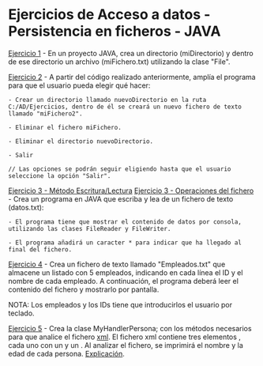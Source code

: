 # Ejercicios de Acceso a datos - Persistencia en ficheros - JAVA


[Ejercicio 1](Propuesta_de_ejercicio_01.java) - En un proyecto JAVA, crea un directorio (miDirectorio) y dentro de ese directorio un archivo (miFichero.txt) utilizando la clase "File".

[Ejercicio 2](Propuesta_de_ejercicio_02.java) - A partir del código realizado anteriormente, amplía el programa para que el usuario pueda elegir qué hacer:

    - Crear un directorio llamado nuevoDirectorio en la ruta C:/AD/Ejercicios, dentro de él se creará un nuevo fichero de texto llamado "miFichero2".

    - Eliminar el fichero miFichero.

    - Eliminar el directorio nuevoDirectorio.

    - Salir

    // Las opciones se podrán seguir eligiendo hasta que el usuario seleccione la opción "Salir".

[Ejercicio 3 - Método Escritura/Lectura](Propuesta_de_ejercicio_03_EscrituraLecturaMain.java) [Ejercicio 3 - Operaciones del fichero](Propuesta_de_ejercicio_03_OperacionesFichero.java) - Crea un programa en JAVA que escriba y lea de un fichero de texto (datos.txt): 

    - El programa tiene que mostrar el contenido de datos por consola, utilizando las clases FileReader y FileWriter. 
    
    - El programa añadirá un caracter * para indicar que ha llegado al final del fichero.

[Ejercicio 4](Propuesta_de_ejercicio_04.java) - Crea un fichero de texto llamado "Empleados.txt" que almacene un listado con 5 empleados, indicando en cada línea el ID y el nombre de cada empleado. A continuación, el programa deberá leer el contenido del fichero y mostrarlo por pantalla. 

NOTA: Los empleados y los IDs tiene que introducirlos el usuario por teclado.

[Ejercicio 5](Propuesta_de_ejercicio_05/UF_01_Persistencia_en_ficheros/Propuesta_de_ejercicio_05.java) - Crea la clase MyHandlerPersona; con los métodos necesarios para que analice el fichero [xml](Propuesta_de_ejercicio_05/miDirectorio/xml). El fichero xml contiene tres elementos <person>, cada uno con un <name> y un <age>. Al analizar el fichero, se imprimirá el nombre y la edad de cada persona. [Explicación](Propuesta_de_ejercicio_05/UF_01_Persistencia_en_ficheros/Explicacion.txt).
